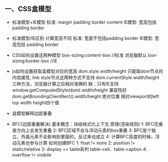 ## 一、CSS盒模型
  - 标准模型+IE模型
      标准: margin padding border content 
      IE模型: 宽高包括 padding border

  - 标准模型/IE区别 计算宽高不同
      标准: 宽度不包括padding border
      IE模型: 宽高包括 padding border

  - CSS如何设置这两种模型
      box-sizing:content-box  //标准 浏览器默认
      box-sizing:border-box   //IE

  - js如何设置获取盒模型对应的宽高
      dom.style.width/height  只能取dom节点的内敛属性, link style节点这两种方式不支持
      dom.currentStyle.width/height 三种方法，浏览器计算之后相对准确的  缺：只有IE支持
      window.getComputedStyle(dom).width/height 兼容性好
      dom.getBoundingClientRect().width/height 绝对位置 相对viewport的left top width height四个值

  - 盒模型解释边距重叠

  - BFC(边距重叠解决)
    基本概念：块级格式化上下文
    原理(渲染规则)
      1: BFC在垂直方向上会发生重叠
      2: BFC区域不会与浮动元素的box重叠
      3: BFC是个独立，外面元素不会影响到里面的，反过来也成立
      4: 计算BFC高度的时候，浮动元素也参与计算
    如何创建BFC
      1: float != none
      2: position != static/relative 
      3: display == table系列 table-cell、table-caption
      4: overflow != visibile 